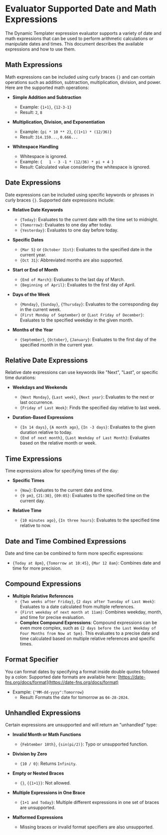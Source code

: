 # Evaluator Supported Date and Math Expressions

The Dynamic Templater expression evaluator supports a variety of date and math expressions that can be used to perform arithmetic calculations or manipulate dates and times. This document describes the available expressions and how to use them.

## Math Expressions

Math expressions can be included using curly braces `{}` and can contain operations such as addition, subtraction, multiplication, division, and power. Here are the supported math operations:

- **Simple Addition and Subtraction**

  - Example: `{1+1}`, `{12-3-1}`
  - Result: `2`, `8`

- **Multiplication, Division, and Exponentiation**

  - Example: `{pi * 10 ** 2}`, `{(1+1) * (12/36)}`
  - Result: `314.159...`, `0.666...`

- **Whitespace Handling**
  - Whitespace is ignored.
  - Example: `{   1 - 3 -1 * (12/36) * pi + 4 }`
  - Result: Calculated value considering the whitespace is ignored.

## Date Expressions

Date expressions can be included using specific keywords or phrases in curly braces `{}`. Supported date expressions include:

- **Relative Date Keywords**

  - `{Today}`: Evaluates to the current date with the time set to midnight.
  - `{Tomorrow}`: Evaluates to one day after today.
  - `{Yesterday}`: Evaluates to one day before today.

- **Specific Dates**

  - `{Mar 5}` or `{October 31st}`: Evaluates to the specified date in the current year.
  - `{Oct 31}`: Abbreviated months are also supported.

- **Start or End of Month**

  - `{End of March}`: Evaluates to the last day of March.
  - `{Beginning of April}`: Evaluates to the first day of April.

- **Days of the Week**

  - `{Monday}`, `{Sunday}`, `{Thursday}`: Evaluates to the corresponding day in the current week.
  - `{First Monday of September}` or `{Last Friday of December}`: Evaluates to the specified weekday in the given month.

- **Months of the Year**
  - `{September}`, `{October}`, `{January}`: Evaluates to the first day of the specified month in the current year.

## Relative Date Expressions

Relative date expressions can use keywords like "Next", "Last", or specific time durations:

- **Weekdays and Weekends**

  - `{Next Monday}`, `{Last week}`, `{Next year}`: Evaluates to the next or last occurrence.
  - `{Friday of Last Week}`: Finds the specified day relative to last week.

- **Duration-Based Expressions**
  - `{In 14 days}`, `{A month ago}`, `{In -3 days}`: Evaluates to the given duration relative to today.
  - `{End of next month}`, `{Last Weekday of Last Month}`: Evaluates based on the relative month or week.

## Time Expressions

Time expressions allow for specifying times of the day:

- **Specific Times**

  - `{Now}`: Evaluates to the current date and time.
  - `{9 pm}`, `{21:30}`, `{09:05}`: Evaluates to the specified time on the current day.

- **Relative Time**
  - `{10 minutes ago}`, `{In three hours}`: Evaluates to the specified time relative to now.

## Date and Time Combined Expressions

Date and time can be combined to form more specific expressions:

- `{Today at 8pm}`, `{Tomorrow at 10:45}`, `{Mar 12 8am}`: Combines date and time for more precision.

## Compound Expressions

- **Multiple Relative References**
  - `{Two weeks after Friday}`, `{2 days after Tuesday of Last Week}`: Evaluates to a date calculated from multiple references.
  - `{First weekday of next month at 11am}`: Combines weekday, month, and time for precise evaluation.
  - **Complex Compound Expressions**: Compound expressions can be even more complex, such as `{2 days before the Last Weekday of Four Months from Now at 5pm}`. This evaluates to a precise date and time calculated based on multiple relative references and specific times.

## Format Specifier

You can format dates by specifying a format inside double quotes followed by a colon: Supported date formats are available here: [https://date-fns.org/docs/format](https://date-fns.org/docs/format)

- Example: `{"MM-dd-yyyy":Tomorrow}`
  - Result: Formats the date for tomorrow as `04-28-2024`.

## Unhandled Expressions

Certain expressions are unsupported and will return an "unhandled" type:

- **Invalid Month or Math Functions**

  - `{Febtember 10th}`, `{sin(pi/2)}`: Typo or unsupported function.

- **Division by Zero**

  - `{10 / 0}`: Returns `Infinity`.

- **Empty or Nested Braces**

  - `{}`, `{{1+1}}`: Not allowed.

- **Multiple Expressions in One Brace**

  - `{1+1 and Today}`: Multiple different expressions in one set of braces are unsupported.

- **Malformed Expressions**
  - Missing braces or invalid format specifiers are also unsupported.
